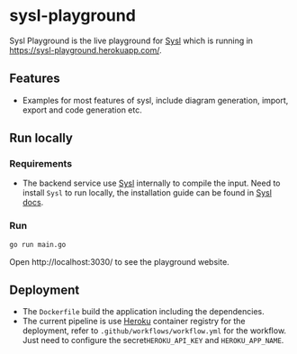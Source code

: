 # sysl-playground

Sysl Playground is the live playground for [Sysl](http://sysl.io/) which is running in https://sysl-playground.herokuapp.com/.

## Features

- Examples for most features of sysl, include diagram generation, import, export and code generation etc.


## Run locally
### Requirements
- The backend service use  [Sysl](http://sysl.io/) internally to compile the input. Need to install `Sysl` to run locally, the installation guide can be found in
[Sysl docs](https://sysl.io/docs/installation).

### Run
```bash
go run main.go
```
Open http://localhost:3030/ to see the playground website.

## Deployment
- The `Dockerfile` build the application including the dependencies.
- The current pipeline is use [Heroku](https://www.heroku.com/) container registry for the deployment, refer to `.github/workflows/workflow.yml` for the workflow. Just need to configure the secret`HEROKU_API_KEY` and `HEROKU_APP_NAME`.
